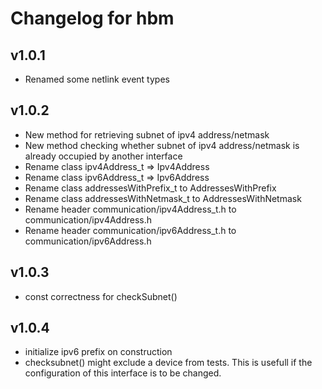 # Changelog for hbm

## v1.0.1
 - Renamed some netlink event types

## v1.0.2
 - New method for retrieving subnet of ipv4 address/netmask
 - New method checking whether subnet of ipv4 address/netmask is already occupied by another interface
 - Rename class ipv4Address_t => Ipv4Address
 - Rename class ipv6Address_t => Ipv6Address
 - Rename class addressesWithPrefix_t to AddressesWithPrefix
 - Rename class addressesWithNetmask_t to AddressesWithNetmask
 - Rename header communication/ipv4Address_t.h to communication/ipv4Address.h
 - Rename header communication/ipv6Address_t.h to communication/ipv6Address.h

## v1.0.3
 - const correctness for checkSubnet()

## v1.0.4
 - initialize ipv6 prefix on construction
 - checksubnet() might exclude a device from tests. This is usefull if the configuration of this interface is to be changed.
